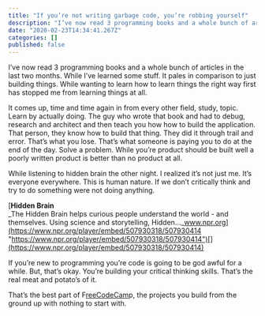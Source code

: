 ```yaml
---
title: "If you’re not writing garbage code, you’re robbing yourself"
description: "I’ve now read 3 programming books and a whole bunch of articles in the last two months. While I’ve learned some stuff. It pales in…"
date: "2020-02-23T14:34:41.267Z"
categories: []
published: false
---
```


  

I’ve now read 3 programming books and a whole bunch of articles in the last two months. While I’ve learned some stuff. It pales in comparison to just building things. While wanting to learn how to learn things the right way first has stopped me from learning things at all.

It comes up, time and time again in from every other field, study, topic. Learn by actually doing. The guy who wrote that book and had to debug, research and architect and then teach you how how to build the application. That person, they know how to build that thing. They did it through trail and error. That’s what you lose. That’s what someone is paying you to do at the end of the day. Solve a problem. While you’re product should be built well a poorly written product is better than no product at all.

While listening to hidden brain the other night. I realized it’s not just me. It’s everyone everywhere. This is human nature. If we don’t critically think and try to do something were not doing anything.

[**Hidden Brain**  
_The Hidden Brain helps curious people understand the world - and themselves. Using science and storytelling, Hidden…_www.npr.org](https://www.npr.org/player/embed/507930318/507930414 "https://www.npr.org/player/embed/507930318/507930414")[](https://www.npr.org/player/embed/507930318/507930414)

  

If you’re new to programming you’re code is going to be god awful for a while. But, that’s okay. You’re building your critical thinking skills. That’s the real meat and potato’s of it.

That’s the best part of F[reeCodeCam](http://freecodecamp.com)p, the projects you build from the ground up with nothing to start with.
